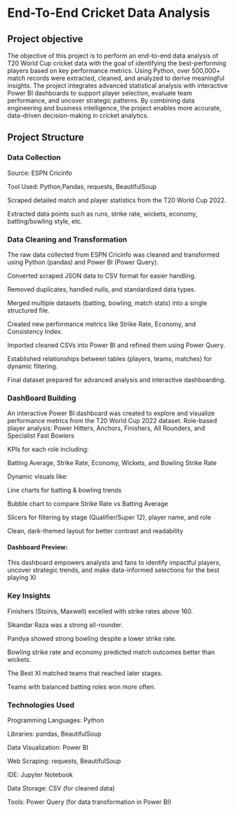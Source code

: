 # End-To-End Cricket Data Analysis
## Project objective 

The objective of this project is to perform an end-to-end data analysis of T20 World Cup cricket data with the goal of identifying the best-performing players based on key performance metrics. Using Python, over 500,000+ match records were extracted, cleaned, and analyzed to derive meaningful insights. The project integrates advanced statistical analysis with interactive Power BI dashboards to support player selection, evaluate team performance, and uncover strategic patterns. By combining data engineering and business intelligence, the project enables more accurate, data-driven decision-making in cricket analytics.
## Project Structure 
### Data Collection 
Source: ESPN Cricinfo

Tool Used: Python,Pandas, requests, BeautifulSoup

Scraped detailed match and player statistics from the T20 World Cup 2022.

Extracted data points such as runs, strike rate, wickets, economy, batting/bowling style, etc.
### Data Cleaning and Transformation 
The raw data collected from ESPN Cricinfo was cleaned and transformed using Python (pandas) and Power BI (Power Query).

Converted scraped JSON data to CSV format for easier handling.

Removed duplicates, handled nulls, and standardized data types.

Merged multiple datasets (batting, bowling, match stats) into a single structured file.

Created new performance metrics like Strike Rate, Economy, and Consistency Index.

Imported cleaned CSVs into Power BI and refined them using Power Query.

Established relationships between tables (players, teams, matches) for dynamic filtering.

Final dataset prepared for advanced analysis and interactive dashboarding.
### DashBoard Building
An interactive Power BI dashboard was created to explore and visualize performance metrics from the T20 World Cup 2022 dataset.
Role-based player analysis: Power Hitters, Anchors, Finishers, All Rounders, and Specialist Fast Bowlers

KPIs for each role including:

Batting Average, Strike Rate, Economy, Wickets, and Bowling Strike Rate

Dynamic visuals like:

Line charts for batting & bowling trends

Bubble chart to compare Strike Rate vs Batting Average

Slicers for filtering by stage (Qualifier/Super 12), player name, and role

Clean, dark-themed layout for better contrast and readability
#### Dashboard Preview:
This dashboard empowers analysts and fans to identify impactful players, uncover strategic trends, and make data-informed selections for the best playing XI
### Key Insights
Finishers (Stoinis, Maxwell) excelled with strike rates above 160.

Sikandar Raza was a strong all-rounder.

Pandya showed strong bowling despite a lower strike rate.

Bowling strike rate and economy predicted match outcomes better than wickets.

The Best XI matched teams that reached later stages.

Teams with balanced batting roles won more often.
### Technologies Used 
Programming Languages: Python

Libraries: pandas, BeautifulSoup

Data Visualization: Power BI

Web Scraping: requests, BeautifulSoup

IDE: Jupyter Notebook

Data Storage: CSV (for cleaned data)

Tools: Power Query (for data transformation in Power BI)








